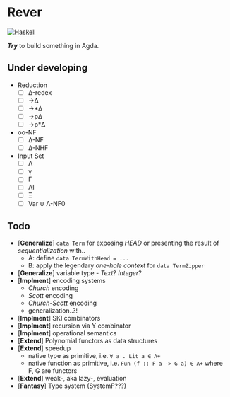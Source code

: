 # Rever

[![Haskell](http://b.repl.ca/v1/language-agda-green.png)](http://wiki.portal.chalmers.se/agda/pmwiki.php)

***Try*** to build something in Agda.

## Under developing

* Reduction
  + [ ] Δ-redex
  + [ ] →Δ
  + [ ] →\*Δ
  + [ ] →pΔ
  + [ ] →p\*Δ
* oo-NF
  + [ ] Δ-NF
  + [ ] Δ-NHF
* Input Set
  + [ ] Λ  
  + [ ] γ
  + [ ] Γ
  + [ ] ΛI
  + [ ] Ξ
  + [ ] Var ∪ Λ-NF0

## Todo

+ [**Generalize**] `data Term` for exposing *HEAD* or presenting the result of *sequentialization* with..  
  + A: define `data TermWithHead = ... `
  + B: apply the legendary *one-hole context* for `data TermZipper`
+ [**Generalize**] variable type - *Text*? *Integer*?
+ [**Implment**] encoding systems
  + *Church* encoding
  + *Scott* encoding
  + *Church-Scott* encoding
  + generalization..?!
+ [**Implment**] SKI combinators
+ [**Implment**] recursion via Y combinator
+ [**Implment**] operational semantics
+ [**Extend**] Polynomial functors as data structures
+ [**Extend**] speedup
  + native type as primitive, i.e. `∀ a . Lit a ∈ Λ+`
  + native function as primitive, i.e. `Fun (f :: F a -> G a) ∈ Λ+` where F, G are functors
+ [**Extend**] weak-, aka lazy-, evaluation  
+ [**Fantasy**] Type system (SystemF???)
